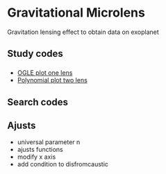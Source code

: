 # Gravitational Microlens
 Gravitation lensing effect to obtain data on exoplanet

## Study codes

### 
- [OGLE plot one lens](codes/ogle_one_lens.ipynb)
- [Polynomial plot two lens](codes/poly_two_lens.ipynb)

## Search codes

## Ajusts
- universal parameter n
- ajusts functions
- modify x axis
- add condition to disfromcaustic
